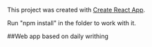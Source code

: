 This project was created with [Create React App](https://github.com/facebookincubator/create-react-app).

Run "npm install" in the folder to work with it.

##Web app based on daily writhing


